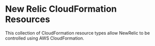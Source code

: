 # New Relic CloudFormation Resources
This collection of CloudFormation resource types allow NewRelic to be controlled using AWS CloudFormation.
